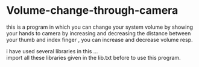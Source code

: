 # Volume-change-through-camera
this is a program in which you can change your system volume by showing your hands to camera
by increasing and decreasing the distance between your thumb and index finger , you can increase and decrease volume resp.

i have used several libraries in this ... <br>
import all these libraries given in the lib.txt before to use this program.
